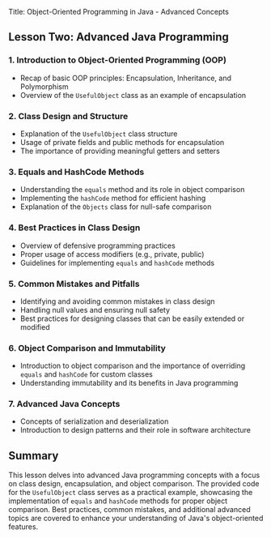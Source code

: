 Title: Object-Oriented Programming in Java - Advanced Concepts

## Lesson Two: Advanced Java Programming

### 1. Introduction to Object-Oriented Programming (OOP)
- Recap of basic OOP principles: Encapsulation, Inheritance, and Polymorphism
- Overview of the `UsefulObject` class as an example of encapsulation

### 2. Class Design and Structure
- Explanation of the `UsefulObject` class structure
- Usage of private fields and public methods for encapsulation
- The importance of providing meaningful getters and setters

### 3. Equals and HashCode Methods
- Understanding the `equals` method and its role in object comparison
- Implementing the `hashCode` method for efficient hashing
- Explanation of the `Objects` class for null-safe comparison

### 4. Best Practices in Class Design
- Overview of defensive programming practices
- Proper usage of access modifiers (e.g., private, public)
- Guidelines for implementing `equals` and `hashCode` methods

### 5. Common Mistakes and Pitfalls
- Identifying and avoiding common mistakes in class design
- Handling null values and ensuring null safety
- Best practices for designing classes that can be easily extended or modified

### 6. Object Comparison and Immutability
- Introduction to object comparison and the importance of overriding `equals` and `hashCode` for custom classes
- Understanding immutability and its benefits in Java programming

### 7. Advanced Java Concepts
- Concepts of serialization and deserialization
- Introduction to design patterns and their role in software architecture

## Summary
This lesson delves into advanced Java programming concepts with a focus on class design, encapsulation, and object comparison. The provided code for the `UsefulObject` class serves as a practical example, showcasing the implementation of `equals` and `hashCode` methods for proper object comparison. Best practices, common mistakes, and additional advanced topics are covered to enhance your understanding of Java's object-oriented features.